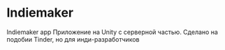 # Indiemaker
 Indiemaker app
Приложение на Unity c серверной частью. Сделано на подобии Tinder, но для инди-разработчиков

